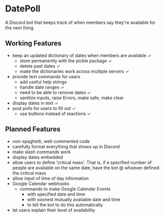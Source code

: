 # DatePoll

A Discord bot that keeps track of when members say they're available for the next thing.

## Working Features

* keep an updated dictionary of dates when members are available ✓
    * store permanently with the pickle package ✓
    * delete past dates ✓
    * make the dictionaries work across multiple servers ✓
* provide text commands for users
    * add useful help strings
    * handle date ranges ✓
    * need to be able to remove dates ✓
    * sanitize inputs, raise Errors, make safe, make clear
* display dates in text ✓
* post polls for users to fill out ✓
    * use buttons instead of reactions ✓
    
## Planned Features

* non-spaghetti, well-commented code
* carefully format everything that shows up in Discord
* make slash commands work
* display dates embedded
* allow users to define 'critical mass'. That is, if a specified number of people are available on the same date, have
  the bot @ whoever defined the critical mass
* allow input of time of day information
* Google Calendar webhooks
    * commands to make Google Calendar Events
        * with specified date and time
        * with soonest mutually available date and time
        * to tell the bot to do this automatically
* let users explain their level of availability

